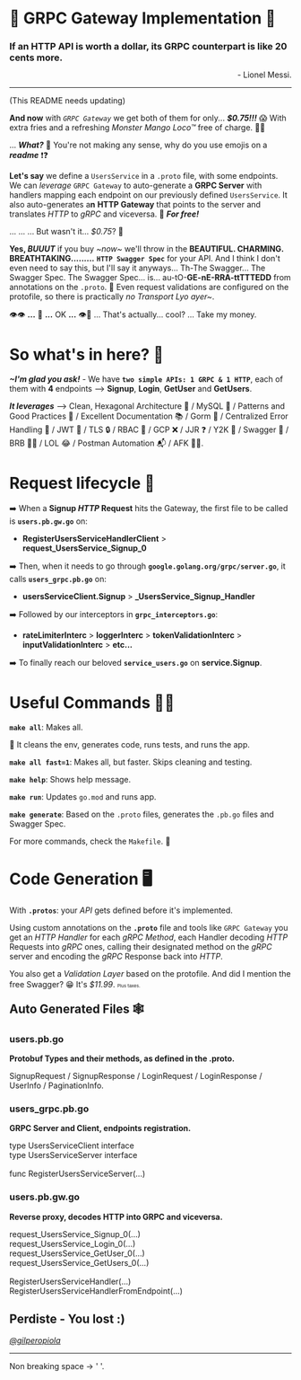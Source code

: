 # 🐉 GRPC Gateway Implementation 🐉

### **If an HTTP API is worth a dollar, its GRPC counterpart is like 20 cents more**.
<div style="text-align: right; margin-top: -4px">- Lionel Messi. </div>

---
(This README needs updating)

**And now** with _`GRPC Gateway`_ we get both of them for only... _**$0.75!!!**_ 😱 With extra fries and a refreshing _Monster Mango Loco™_ free of charge. 🍟🥤 

... _**What?**_ 🤨 You're not making any sense, why do you use emojis on a _**readme**_ ❗❓ 

**Let's say** we define a `UsersService` in a `.proto` file, with some endpoints. We can _leverage_ `GRPC Gateway` to auto-generate a **GRPC Server** with handlers mapping each endpoint on our previously defined `UsersService`. It also auto-generates a**n** **HTTP Gateway** that points to the server and translates _HTTP_ to _gRPC_ and viceversa. 🤯 _**For free!**_

... ... ... But wasn't it... _$0.75_? 🤔

**Yes, _BUUUT_** if you buy _~now~_ we'll throw in the **BEAUTIFUL. CHARMING. BREATHTAKING.........** **`HTTP Swagger Spec`** for your API. And I think I don't even need to say this, but I'll say it anyways... Th-The Swagger... The Swagger Spec. The Swagger Spec... is... au-tO-**GE-nE-RRA-ttTTTEDD** from annotations on the `.proto`. 🎉 Even request validations are configured on the protofile, so there is practically _no Transport Lyo ayer~_.

  ️️👁️👁️  **...** 🤔 **...** OK **...** 👁️🤔 ... That's actually... cool? ... Take my money.


# So what's in here? 👀

_**~I'm glad you ask!**_ - We have **`two simple APIs: 1 GRPC & 1 HTTP`**, each of them with **4** endpoints --> **Signup**, **Login**, **GetUser** and **GetUsers**.

**_It leverages_** --> Clean, Hexagonal Architecture 🔷 / MySQL 🐬 / Patterns and Good Practices 📐 / Excellent Documentation 📚 / Gorm 🌱 / Centralized Error Handling 🎯 / JWT 🔑 / TLS 🔒 / RBAC 👑 / GCP ❌ / JJR ❓ / Y2K 🤔 / Swagger 📜 / BRB 🤦‍♂️ / LOL 😂 / Postman Automation 📬 / AFK 🏃‍♀️.

# Request lifecycle 🔄

➡️ When a **Signup _HTTP_ Request** hits the Gateway, the first file to be called is **`users.pb.gw.go`** on:

* **RegisterUsersServiceHandlerClient** > **request_UsersService_Signup_0**

➡️ Then, when it needs to go through **`google.golang.org/grpc/server.go`**, it calls **`users_grpc.pb.go`** on:

* **usersServiceClient.Signup** > **_UsersService_Signup_Handler**

➡️ Followed by our interceptors in **`grpc_interceptors.go`**:

* **rateLimiterInterc** > **loggerInterc** > **tokenValidationInterc** > **inputValidationInterc** > **etc...**

➡️ To finally reach our beloved **`service_users.go`** on **service.Signup**.

# Useful Commands ✍🏼

**`make all`**: Makes all.

🤪 It cleans the env, generates code, runs tests, and runs the app.

**`make all fast=1`**: Makes all, but faster. Skips cleaning and testing.

**`make help`**: Shows help message. 

**`make run`**: Updates `go.mod` and runs app.

**`make generate`**: Based on the `.proto` files, generates the `.pb.go` files and Swagger Spec.

For more commands, check the `Makefile`. 🌈

# Code Generation 🖥️

With **`.protos`**: your _API_ gets defined before it's implemented. 

Using custom annotations on the **`.proto`** file and tools like `GRPC Gateway` you get an _HTTP Handler_ for each _gRPC Method_, each Handler decoding _HTTP_ Requests into _gRPC_ ones, calling their designated method on the _gRPC_ server and encoding the _gRPC_ Response back into _HTTP_.

<div style="margin-bottom: -16px">
You also get a <i>Validation Layer</i> based on the protofile. And did I mention the free Swagger? 😁 It's <i>$11.99</i>.
 <p style="display: inline-block;font-size:8px">Plus taxes.</p>
</div>

## Auto Generated Files 🕸

### **users.pb.go**
**Protobuf Types and their methods, as defined in the .proto.**

SignupRequest / SignupResponse / LoginRequest / LoginResponse / UserInfo / PaginationInfo. 

### **users_grpc.pb.go**

**GRPC Server and Client, endpoints registration.**

<div>type UsersServiceClient interface</div>
<div>type UsersServiceServer interface</div>

<div style='margin-top: 16px'>func RegisterUsersServiceServer(...)</div>

### **users.pb.gw.go**
**Reverse proxy, decodes HTTP into GRPC and viceversa.**

<div>request_UsersService_Signup_0(...)</div>
<div>request_UsersService_Login_0(...)</div>
<div>request_UsersService_GetUser_0(...)</div>
<div>request_UsersService_GetUsers_0(...)</div>

<div style='margin-top: 16px'>RegisterUsersServiceHandler(...)</div>
<div>RegisterUsersServiceHandlerFromEndpoint(...)</div>


## **Perdiste - You lost** :)
 [_@gilperopiola_](https://www.instagram.com/gilperopiola/)

---
Non breaking space -> ' '.